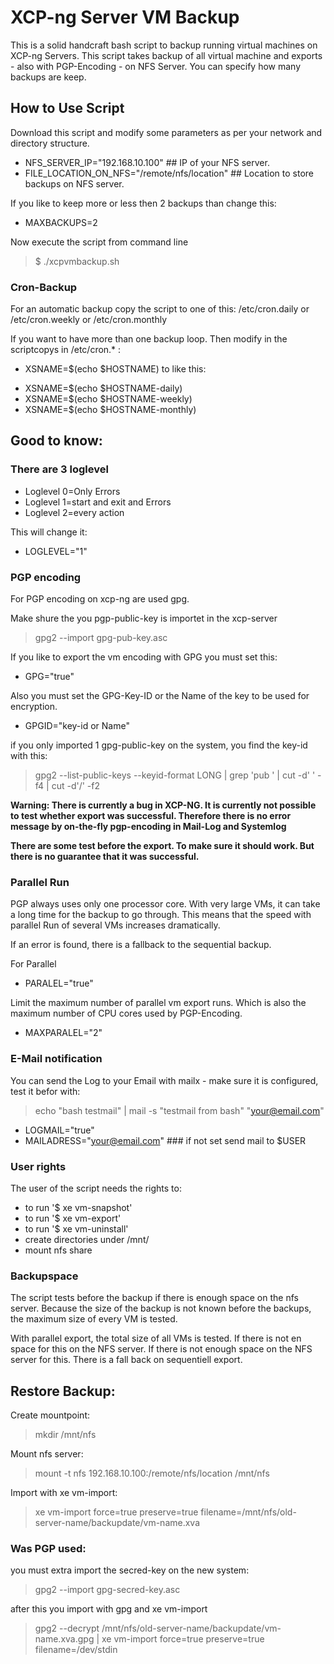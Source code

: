 # XCP-ng Server VM Backup

This is a solid handcraft bash script to backup running virtual machines on XCP-ng Servers. This script takes backup of all virtual machine and exports - also with PGP-Encoding - on NFS Server. You can specify how many backups are keep.

## How to Use Script

Download this script and modify some parameters as per your network and directory structure.

- NFS_SERVER_IP="192.168.10.100"   ## IP of your NFS server.
- FILE_LOCATION_ON_NFS="/remote/nfs/location"  ## Location to store backups on NFS server.

If you like to keep more or less then 2 backups than change this:

- MAXBACKUPS=2

Now execute the script from command line

> $ ./xcpvmbackup.sh

### Cron-Backup

For an automatic backup copy the script to one of this:
/etc/cron.daily or /etc/cron.weekly or /etc/cron.monthly

If you want to have more than one backup loop. Then modify in the scriptcopys in /etc/cron.* :

* XSNAME=$(echo $HOSTNAME) to like this:

- XSNAME=$(echo $HOSTNAME-daily)
- XSNAME=$(echo $HOSTNAME-weekly)
- XSNAME=$(echo $HOSTNAME-monthly)

## Good to know:

### There are 3 loglevel

* Loglevel 0=Only Errors
* Loglevel 1=start and exit and Errors
* Loglevel 2=every action

This will change it:

- LOGLEVEL="1"

### PGP encoding

For PGP encoding on xcp-ng are used gpg.

Make shure the you pgp-public-key is importet in the xcp-server
> gpg2 --import gpg-pub-key.asc

If you like to export the vm encoding with GPG you must set this:
  - GPG="true"

Also you must set the GPG-Key-ID or the Name of the key to be used for encryption.
  - GPGID="key-id or Name"

if you only imported 1 gpg-public-key on the system, you find the key-id with this:
> gpg2 --list-public-keys --keyid-format LONG | grep 'pub ' | cut -d' ' -f4 | cut -d'/' -f2

**Warning: There is currently a bug in XCP-NG. It is currently not possible to test whether export was successful. Therefore there is no error message by on-the-fly pgp-encoding in Mail-Log and Systemlog**

**There are some test before the export. To make sure it should work. But there is no guarantee that it was successful.**

### Parallel Run
PGP always uses only one processor core. With very large VMs, it can take a long time for the backup to go through.
This means that the speed with parallel Run of several VMs increases dramatically.

If an error is found, there is a fallback to the sequential backup.

For Parallel
- PARALEL="true"

Limit the maximum number of parallel vm export runs. Which is also the maximum number of CPU cores used by PGP-Encoding.
- MAXPARALEL="2"

### E-Mail notification

You can send the Log to your Email with mailx - make sure it is configured, test it befor with:
> echo "bash testmail" | mail -s "testmail from bash" "your@email.com"

- LOGMAIL="true"
- MAILADRESS="your@email.com" ### if not set send mail to $USER

### User rights

The user of the script needs the rights to:

* to run '$ xe vm-snapshot'
* to run '$ xe vm-export'
* to run '$ xe vm-uninstall'
* create directories under /mnt/
* mount nfs share

### Backupspace

The script tests before the backup if there is enough space on the nfs server. Because the size of the backup is not known before the backups, the maximum size of every VM is tested.

With parallel export, the total size of all VMs is tested. If there is not en space for this on the NFS server. If there is not enough space on the NFS server for this. There is a fall back on sequentiell export.

## Restore Backup:

Create mountpoint:
> mkdir /mnt/nfs

Mount nfs server:
> mount -t nfs 192.168.10.100:/remote/nfs/location /mnt/nfs

Import with xe vm-import:
> xe vm-import force=true preserve=true filename=/mnt/nfs/old-server-name/backupdate/vm-name.xva

### Was PGP used:

you must extra import the secred-key on the new system:
> gpg2 --import gpg-secred-key.asc

after this you import with gpg and xe vm-import
> gpg2 --decrypt /mnt/nfs/old-server-name/backupdate/vm-name.xva.gpg | xe vm-import force=true preserve=true filename=/dev/stdin
